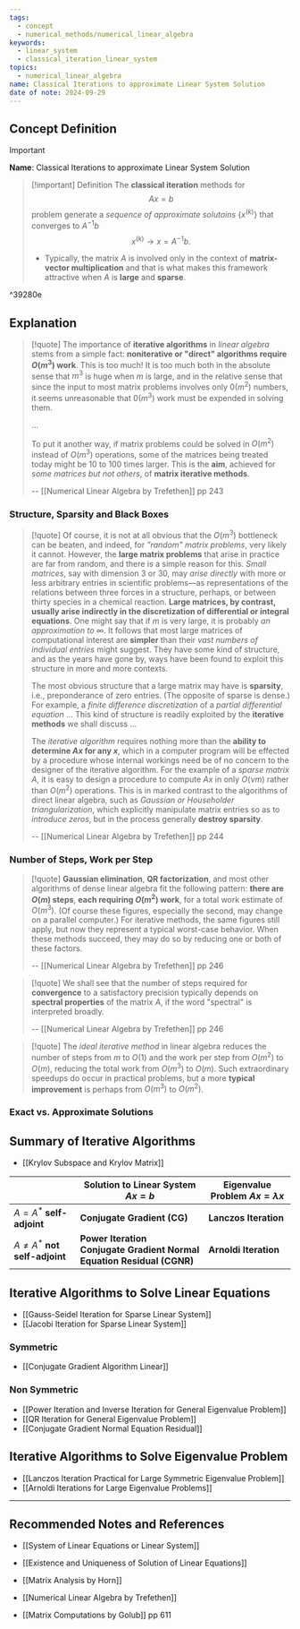 ```yaml
---
tags:
  - concept
  - numerical_methods/numerical_linear_algebra
keywords:
  - linear_system
  - classical_iteration_linear_system
topics:
  - numerical_linear_algebra
name: Classical Iterations to approximate Linear System Solution
date of note: 2024-09-29
---
```


## Concept Definition

>[!important]
>**Name**: Classical Iterations to approximate Linear System Solution

>[!important] Definition
>The **classical iteration** methods for $$Ax = b$$ problem generate a *sequence of approximate solutoins* $\{ x^{(k)} \}$ that converges to $A^{-1}b$ $$x^{(k)} \to x = A^{-1}b.$$
>- Typically, the matrix $A$ is involved only in the context of **matrix-vector multiplication** and that is what makes this framework  attractive when $A$ is **large** and **sparse**.

^39280e


## Explanation

>[!quote]
>The importance of **iterative algorithms** in *linear algebra* stems from a simple fact: **noniterative or "direct" algorithms require $O(m^3)$ work**. This is too much! It is too much both in the absolute sense that $m^3$ is huge when $m$ is large, and in the relative sense that since the input to most matrix problems involves only $0(m^2)$ numbers, it seems unreasonable that $0(m^3)$ work must be expended in solving them.
>
>...
>
>To put it another way, if matrix problems could be solved in $O(m^2)$ instead of $O(m^3)$ operations, some of the matrices being treated today might be $10$ to $100$ times larger. This is the **aim**, achieved for *some matrices but not others*, of **matrix iterative methods**.
>
>-- [[Numerical Linear Algebra by Trefethen]] pp 243

### Structure, Sparsity and Black Boxes

>[!quote]
>Of course, it is not at all obvious that the $O(m^3)$ bottleneck can be beaten, and indeed, for *"random" matrix problems*, very likely it cannot. However, the **large matrix problems** that arise in practice are far from random, and there is a simple reason for this. *Small matrices*, say with dimension 3 or 30, may *arise directly* with more or less arbitrary entries in scientific problems—as representations of the relations between three forces in a structure, perhaps, or between thirty species in a chemical reaction. **Large matrices, by contrast, usually arise indirectly in the discretization of differential or integral equations**. One might say that if $m$ is very large, it is probably *an approximation to* $\infty$. It follows that most large matrices of computational interest are **simpler** than their *vast numbers of individual entries* might suggest. They have some kind of structure, and as the years have gone by, ways have been found to exploit this structure in more and more contexts.
>
>The most obvious structure that a large matrix may have is **sparsity**, i.e., preponderance of zero entries. (The opposite of sparse is dense.) For example, a *finite difference discretization* of a *partial differential equation* ... This kind of structure is readily exploited by the **iterative methods** we shall discuss
>...
>
>The *iterative algorithm* requires nothing more than the **ability to determine $Ax$ for any $x$**, which in a computer program will be effected by a procedure whose internal workings need be of no concern to the designer of the iterative algorithm. For the example of a *sparse matrix* $A$, it is easy to design a procedure to compute $Ax$ in only $O(\nu m)$ rather than $O(m^2)$ operations. This is in marked contrast to the algorithms of direct linear algebra, such as *Gaussian or Householder triangularization*, which explicitly manipulate matrix entries so as to *introduce zeros*, but in the process generally **destroy sparsity**.
>
>-- [[Numerical Linear Algebra by Trefethen]] pp 244

### Number of Steps, Work per Step

>[!quote]
>**Gaussian elimination**, **QR factorization**, and most other algorithms of dense linear algebra fit the following pattern: **there are $O(m)$ steps**, **each requiring $O(m^2)$ work**, for a total work estimate of $O(m^3)$. (Of course these figures, especially the second, may change on a parallel computer.) For iterative methods, the same figures still apply, but now they represent a typical worst-case behavior. When these methods succeed, they may do so by reducing one or both of these factors.
>
>-- [[Numerical Linear Algebra by Trefethen]] pp 246

>[!quote]
>We shall see that the number of steps required for **convergence** to a satisfactory precision typically depends on **spectral properties** of the matrix $A$, if the word "spectral" is interpreted broadly.
>
>-- [[Numerical Linear Algebra by Trefethen]] pp 246

>[!quote]
>The *ideal iterative method* in linear algebra reduces the number of steps from $m$ to $O(1)$ and the work per step from $O(m^2)$ to $O(m)$, reducing the total work from $O(m^3)$ to $O(m)$. Such extraordinary speedups do occur in practical problems, but a more **typical improvement** is perhaps from $O(m^3)$ to $O(m^2)$.

### Exact vs. Approximate Solutions




## Summary of Iterative Algorithms

- [[Krylov Subspace and Krylov Matrix]]

|                                     | **Solution to Linear System** $Ax = b$                                        | **Eigenvalue Problem**  $Ax = \lambda x$ |
| ----------------------------------- | ----------------------------------------------------------------------------- | ---------------------------------------- |
| $A = A^{*}$ **self-adjoint**        | **Conjugate Gradient (CG)**                                                   | **Lanczos Iteration**                    |
| $A \neq A^{*}$ **not self-adjoint** | **Power Iteration**<br>**Conjugate Gradient Normal Equation Residual (CGNR)** | **Arnoldi Iteration**                    |



## Iterative Algorithms to Solve Linear Equations

- [[Gauss-Seidel Iteration for Sparse Linear System]]
- [[Jacobi Iteration for Sparse Linear System]]

### Symmetric

- [[Conjugate Gradient Algorithm Linear]]


### Non Symmetric

- [[Power Iteration and Inverse Iteration for General Eigenvalue Problem]]
- [[QR Iteration for General Eigenvalue Problem]]
- [[Conjugate Gradient Normal Equation Residual]]



## Iterative Algorithms to Solve Eigenvalue Problem

- [[Lanczos Iteration Practical for Large Symmetric Eigenvalue Problem]]
- [[Arnoldi Iterations for Large Eigenvalue Problems]]



-----------
##  Recommended Notes and References


- [[System of Linear Equations or Linear System]]
- [[Existence and Uniqueness of Solution of Linear Equations]]


- [[Matrix Analysis by Horn]]
- [[Numerical Linear Algebra by Trefethen]]
- [[Matrix Computations by Golub]] pp 611